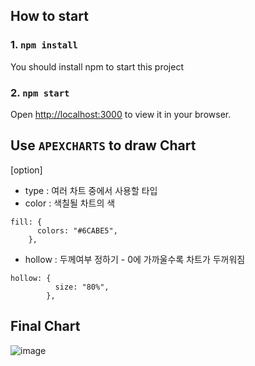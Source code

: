 ## How to start

### 1. `npm install`
You should install npm to start this project

### 2. `npm start`
Open [http://localhost:3000](http://localhost:3000) to view it in your browser.

## Use `APEXCHARTS` to draw Chart
[option]
- type : 여러 차트 중에서 사용할 타입
- color : 색칠될 차트의 색
```
fill: {
      colors: "#6CABE5",
    },
```
- hollow : 두께여부 정하기 - 0에 가까울수록 차트가 두꺼워짐
```
hollow: {
          size: "80%",
        },
```

## Final Chart
![image](https://github.com/leesoyuun/TinyToolkit/assets/51051548/03226fb3-23a9-42e4-b1c1-d166959056c8)
